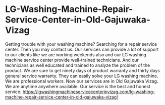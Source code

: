 # LG-Washing-Machine-Repair-Service-Center-in-Old-Gajuwaka-Vizag
 Getting trouble with your washing machine? Searching for a repair service center. Then you may contact us. Our services can provide a lot of support to our clients like we are working weekends also and our LG washing machine service center provide well-trained technicians. And our technicians as well educated and trained to analyze the problem of the product. We are sure to get ninety days of product warranty and thirty days general service warranty. They can easily solve your LG washing machine. We are professional workers. Now our services are in Old Gajuwaka Vizag. We are anytime anywhere available. Our service is the best and honest service. https://lgwashingmachineservicecenterinvizag.com/lg-washing-machine-repair-service-center-in-old-gajuwaka-vizag/

